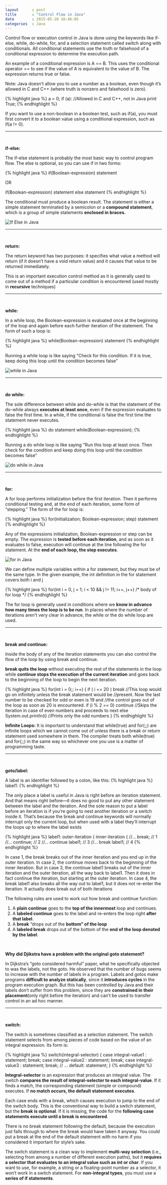 ```yaml
---
layout      : post
title       : "Control Flow in Java"
date        : 2015-05-20 10:46:05
categories  : Java
---
```


Control flow or execution control in Java is done using the keywords like if-else, while, do-while, for, and a selection statement called switch along with conditionals. All conditional statements use the truth or falsehood of a conditional expression to determine the execution path. 

An example of a conditional expression is A == B. This uses the conditional operator == to see if the value of A is equivalent to the value of B. The expression returns true or false.  

Note: Java doesn’t allow you to use a number as a boolean, even though it’s allowed in C and C++ (where truth is nonzero and falsehood is zero). 

{% highlight java %}
a = 0;
if (a): //Allowed in C and C++, not in Java
print True;
{% endhighlight %}

If you want to use a non-boolean in a boolean test, such as if(a), you must first convert it to a boolean value using a conditional expression, such as if(a != 0).

***
<br>

**if-else:**

The if-else statement is probably the most basic way to control program flow. The else is optional, so you can use if in two forms:

{% highlight java %}
if(Boolean-expression)
statement

OR

if(Boolean-expression)
statement
else
statement
{% endhighlight %}

The conditional must produce a boolean result. The statement is either a simple statement terminated by a semicolon or a **compound statement**, which is a group of simple statements **enclosed in braces.**

![If Else in Java](/resources/if_else.png)

***
<br>

**return:**

The return keyword has two purposes: it specifies what value a method will return (if it doesn’t have a void return value) and it causes that value to be returned immediately. 

This is an important execution control method as it is generally used to come out of a method if a particular condition is encountered (used mostly in **recursive** techniques)

***
<br>

**while:**

In a while loop, the Boolean-expression is evaluated once at the beginning of the loop and again before each further iteration of the statement. The form of such a loop is:

{% highlight java %}
while(Boolean-expression)
statement
{% endhighlight %}

Running a while loop is like saying "Check for this condition. If it is true, keep doing this loop until the condition becomes false”

![while in Java](/resources/while.png)

***
<br>

**do while:**

The sole difference between while and do-while is that the statement of the do-while always **executes at least once**, even if the expression evaluates to false the first time. In a while, if the conditional is false the first time the statement never executes. 

{% highlight java %}
do
statement
while(Boolean-expression);
{% endhighlight %}

Running a do while loop is like saying "Run this loop at least once. Then check for the condition and keep doing this loop until the condition becomes false”

![do while in Java](/resources/do_while.png)

***
<br>

**for:**

A for loop performs initialization before the first iteration. Then it performs conditional testing and, at the end of each iteration, some form of “stepping.” The form of the for loop is:

{% highlight java %}
for(initialization; Boolean-expression; step)
statement
{% endhighlight %}

Any of the expressions initialization, Boolean-expression or step can be empty. The expression is **tested before each iteration**, and as soon as it evaluates to false, execution will continue at the line following the for statement. At the **end of each loop, the step executes**. 

![for in Java](/resources/for.png)

We can define multiple variables within a for statement, but they must be of the same type. In the given example, the int definition in the for statement covers both i and j

{% highlight java %}
for(int i = 0, j = 1;
i < 10 && j != 11;
i++, j++)
/* body of for loop */
{% endhighlight %}

The for loop is generally used in conditions where we **know in advance how many times the loop is to be run**. In places where the number of iterations aren't very clear in advance, the while or the do while loop are used.

***
<br>

**break and continue:**

Inside the body of any of the iteration statements you can also control the flow of the loop by using break and continue. 

**break quits the loop** without executing the rest of the statements in the loop while **continue stops the execution of the current iteration** and goes back to the beginning of the loop to begin the next iteration. 

{% highlight java %}
for(int i = 0;; i++)
{
if ( i == 20 )
break //This loop would go on infinitely unless the break statement would be 
//present. Now the last number to be checked for odd or even is 19 and 
//the control goes out of the loop as soon as 20 is encountered.
if (i % 2 == 0)
continue //Skips the iteration in case of even numbers and proceeds to next
else
System.out.println(i) //Prints only the odd numbers
}
{% endhighlight %}


**Infinite Loops:** It is important to understand that while(true) and for(;;) are infinite loops which we cannot come out of unless there is a break or return statement used somewhere in them. The compiler treats both while(true) and for(;;) in the same way so whichever one you use is a matter of programming taste.

***
<br>

**goto/label:**

A label is an identifier followed by a colon, like this:
{% highlight java %}
label1:
{% endhighlight %}

The only place a label is useful in Java is right before an iteration statement. And that means right before—it does no good to put any other statement between the label and the iteration. And the sole reason to put a label before an iteration is if you’re going to nest another iteration or a switch inside it. That’s because the break and continue keywords will normally interrupt only the current loop, but when used with a label they’ll interrupt the loops up to where the label exists

{% highlight java %}
label1:
outer-iteration 
{
inner-iteration {
//...
break; // 1
//...
continue;  // 2
//...
continue label1; // 3
//...
break label1;  // 4
{% endhighlight %}

In case 1, the break breaks out of the inner iteration and you end up in the outer iteration. In case 2, the continue moves back to the beginning of the inner iteration. But in case 3, the continue label1 breaks out of the inner iteration and the outer iteration, all the way back to label1. Then it does in fact continue the iteration, but starting at the outer iteration. In case 4, the break label1 also breaks all the way out to label1, but it does not re-enter the iteration. It actually does break out of both iterations

The following rules are used to work out how break and continue function:

1. A **plain continue** goes to the **top of the innermost** loop and continues.
2. A **labeled continue** goes to the label and re-enters the loop right **after that label**.
3. A **break** “drops out of the **bottom” of the loop**
4. A **labeled break** drops out of the bottom of the **end of the loop denoted by the label**.

<br>

**Why did Djikstra have a problem with the original goto statement?**

In Dijkstra’s “goto considered harmful” paper, what he specifically objected to was the labels, not the goto. He observed that the number of bugs seems to increase with the number of labels in a program. Labels and gotos make programs **difficult to analyze statically**, since it **introduces cycles** in the program execution graph. But this has been controlled by Java and their labels don’t suffer from this problem, since they are **constrained in their placement**(only right before the iteration) and can’t be used to transfer control in an ad hoc manner.

***
<br>

**switch:**

The switch is sometimes classified as a selection statement. The switch statement selects from among pieces of code based on the value of an integral expression. Its form is:

{% highlight java %}
switch(integral-selector) 
{
case integral-value1 : 
statement; 
break;
case integral-value2 : 
statement; 
break;
case integral-value3 : 
statement; 
break;
// ...
default: 
statement;
}
{% endhighlight %}

**Integral-selector** is an expression that produces an integral value. The switch **compares the result of integral-selector to each integral-value**. If it finds a match, the corresponding statement (simple or compound) executes. If **no match occurs, the default statement executes**.

Each case ends with a break, which causes execution to jump to the end of the switch body. This is the conventional way to build a switch statement, but the **break is optional**. If it is missing, the code for the **following case statements execute until a break is encountered**. 

There is no break statement following the default, because the execution just falls through to where the break would have taken it anyway. You could put a break at the end of the default statement with no harm if you considered it important for style’s sake. 

The switch statement is a clean way to implement **multi-way selection** (i.e., selecting from among a number of different execution paths), but it **requires a selector that evaluates to an integral value such as int or char**. If you want to use, for example, a string or a floating-point number as a selector, it won’t work in a switch statement. For **non-integral types**, you must use a **series of if statements**. 

